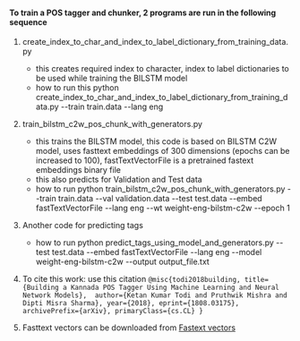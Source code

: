 #### To train a POS tagger and chunker, 2 programs are run in the following sequence
1. create_index_to_char_and_index_to_label_dictionary_from_training_data.py
	- this creates required index to character, index to label dictionaries to be used while training the BILSTM model
	- how to run this
	python create_index_to_char_and_index_to_label_dictionary_from_training_data.py --train train.data --lang eng
2. train_bilstm_c2w_pos_chunk_with_generators.py
	- this trains the BILSTM model, this code is based on BILSTM C2W model, uses fasttext embeddings of 300 dimensions (epochs can be increased to 100), fastTextVectorFile is a pretrained fastext embeddings binary file
	- this also predicts for Validation and Test data
	- how to run
	python train_bilstm_c2w_pos_chunk_with_generators.py --train train.data --val validation.data --test test.data --embed fastTextVectorFile --lang eng --wt weight-eng-bilstm-c2w --epoch 1
3. Another code for predicting tags
	- how to run
	python predict_tags_using_model_and_generators.py --test test.data --embed fastTextVectorFile --lang eng --model weight-eng-bilstm-c2w --output output_file.txt

4. To cite this work:
use this citation
``
@misc{todi2018building,
      title={Building a Kannada POS Tagger Using Machine Learning and Neural Network Models}, 
      author={Ketan Kumar Todi and Pruthwik Mishra and Dipti Misra Sharma},
      year={2018},
      eprint={1808.03175},
      archivePrefix={arXiv},
      primaryClass={cs.CL}
}
``
5. Fasttext vectors can be downloaded from [Fastext vectors](https://fasttext.cc/docs/en/crawl-vectors.html)